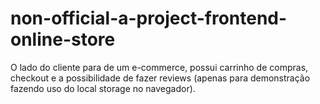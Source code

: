 # non-official-a-project-frontend-online-store
O lado do cliente para de um e-commerce, possui carrinho de compras, checkout e a possibilidade de fazer reviews (apenas para demonstração fazendo uso do local storage no navegador).
